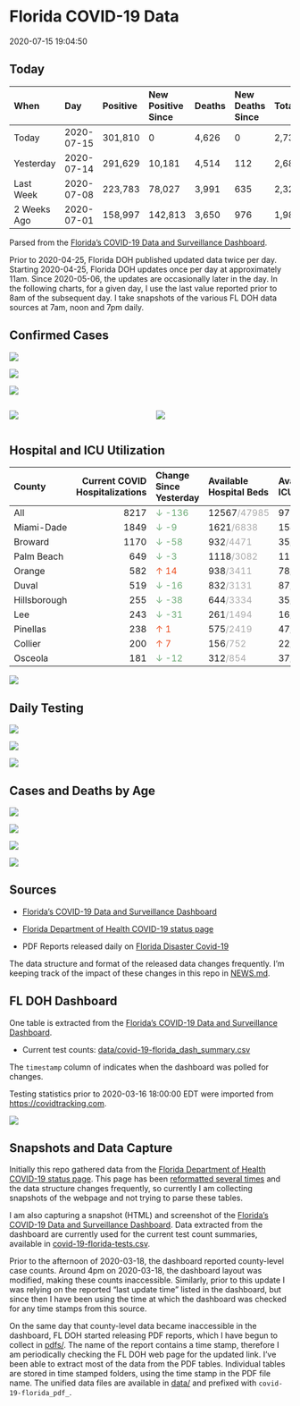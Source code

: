 Florida COVID-19 Data
================
2020-07-15 19:04:50

## Today

| When        | Day        | Positive | New Positive Since | Deaths | New Deaths Since | Total     |
| :---------- | :--------- | :------- | :----------------- | :----- | :--------------- | :-------- |
| Today       | 2020-07-15 | 301,810  | 0                  | 4,626  | 0                | 2,735,953 |
| Yesterday   | 2020-07-14 | 291,629  | 10,181             | 4,514  | 112              | 2,685,243 |
| Last Week   | 2020-07-08 | 223,783  | 78,027             | 3,991  | 635              | 2,320,207 |
| 2 Weeks Ago | 2020-07-01 | 158,997  | 142,813            | 3,650  | 976              | 1,980,354 |

Parsed from the [Florida’s COVID-19 Data and Surveillance
Dashboard](https://fdoh.maps.arcgis.com/apps/opsdashboard/index.html#/8d0de33f260d444c852a615dc7837c86).

Prior to 2020-04-25, Florida DOH published updated data twice per day.
Starting 2020-04-25, Florida DOH updates once per day at approximately
11am. Since 2020-05-06, the updates are occasionally later in the day.
In the following charts, for a given day, I use the last value reported
prior to 8am of the subsequent day. I take snapshots of the various FL
DOH data sources at 7am, noon and 7pm daily.

## Confirmed Cases

![](plots/covid-19-florida-daily-test-changes.png)

![](plots/covid-19-florida-deaths-by-day.png)

![](plots/covid-19-florida-county-top-6.png)

<div class="columns">

<div class="column is-full-mobile">

![](plots/covid-19-florida-testing.png)

</div>

<div class="column is-full-mobile">

![](plots/covid-19-florida-total-positive.png)

</div>

</div>

## Hospital and ICU Utilization

| County       | Current COVID Hospitalizations | Change Since Yesterday                     | Available Hospital Beds                      | Available ICU Beds                        |
| :----------- | -----------------------------: | :----------------------------------------- | :------------------------------------------- | :---------------------------------------- |
| All          |                           8217 | <span style="color: #6BAA75">↓ -136</span> | 12567<span style="color: #aaa">/47985</span> | 971<span style="color: #aaa">/5166</span> |
| Miami-Dade   |                           1849 | <span style="color: #6BAA75">↓ -9</span>   | 1621<span style="color: #aaa">/6838</span>   | 154<span style="color: #aaa">/839</span>  |
| Broward      |                           1170 | <span style="color: #6BAA75">↓ -58</span>  | 932<span style="color: #aaa">/4471</span>    | 35<span style="color: #aaa">/483</span>   |
| Palm Beach   |                            649 | <span style="color: #6BAA75">↓ -3</span>   | 1118<span style="color: #aaa">/3082</span>   | 115<span style="color: #aaa">/304</span>  |
| Orange       |                            582 | <span style="color: #EC4E20">↑ 14</span>   | 938<span style="color: #aaa">/3411</span>    | 78<span style="color: #aaa">/296</span>   |
| Duval        |                            519 | <span style="color: #6BAA75">↓ -16</span>  | 832<span style="color: #aaa">/3131</span>    | 87<span style="color: #aaa">/352</span>   |
| Hillsborough |                            255 | <span style="color: #6BAA75">↓ -38</span>  | 644<span style="color: #aaa">/3334</span>    | 35<span style="color: #aaa">/338</span>   |
| Lee          |                            243 | <span style="color: #6BAA75">↓ -31</span>  | 261<span style="color: #aaa">/1494</span>    | 16<span style="color: #aaa">/124</span>   |
| Pinellas     |                            238 | <span style="color: #EC4E20">↑ 1</span>    | 575<span style="color: #aaa">/2419</span>    | 47<span style="color: #aaa">/247</span>   |
| Collier      |                            200 | <span style="color: #EC4E20">↑ 7</span>    | 156<span style="color: #aaa">/752</span>     | 22<span style="color: #aaa">/58</span>    |
| Osceola      |                            181 | <span style="color: #6BAA75">↓ -12</span>  | 312<span style="color: #aaa">/854</span>     | 37<span style="color: #aaa">/91</span>    |

![](plots/covid-19-florida-icu-usage.png)

## Daily Testing

![](plots/covid-19-florida-tests-per-case.png)

<!-- ![](plots/covid-19-florida-change-new-cases.png) -->

![](plots/covid-19-florida-tests-percent-positive.png)

![](plots/covid-19-florida-test-and-case-growth.png)

## Cases and Deaths by Age

![](plots/covid-19-florida-weekly-events-by-age.png)

![](plots/covid-19-florida-age.png)

![](plots/covid-19-florida-age-deaths.png)

![](plots/covid-19-florida-age-sex.png)

## Sources

  - [Florida’s COVID-19 Data and Surveillance
    Dashboard](https://fdoh.maps.arcgis.com/apps/opsdashboard/index.html#/8d0de33f260d444c852a615dc7837c86)

  - [Florida Department of Health COVID-19 status
    page](http://www.floridahealth.gov/diseases-and-conditions/COVID-19/)

  - PDF Reports released daily on [Florida Disaster
    Covid-19](http://www.floridahealth.gov/diseases-and-conditions/COVID-19/)

The data structure and format of the released data changes frequently.
I’m keeping track of the impact of these changes in this repo in
[NEWS.md](NEWS.md).

## FL DOH Dashboard

One table is extracted from the [Florida’s COVID-19 Data and
Surveillance
Dashboard](https://fdoh.maps.arcgis.com/apps/opsdashboard/index.html#/8d0de33f260d444c852a615dc7837c86).

  - Current test counts:
    [data/covid-19-florida\_dash\_summary.csv](data/covid-19-florida_dash_summary.csv)

The `timestamp` column of indicates when the dashboard was polled for
changes.

Testing statistics prior to 2020-03-16 18:00:00 EDT were imported from
<https://covidtracking.com>.

![](screenshots/fodh_maps_arcgis_com__apps__opsdashboard.png)

## Snapshots and Data Capture

Initially this repo gathered data from the [Florida Department of Health
COVID-19 status
page](http://www.floridahealth.gov/diseases-and-conditions/COVID-19/).
This page has been [reformatted several
times](screenshots/floridahealth_gov__diseases-and-conditions__COVID-19.png)
and the data structure changes frequently, so currently I am collecting
snapshots of the webpage and not trying to parse these tables.

I am also capturing a snapshot (HTML) and screenshot of the [Florida’s
COVID-19 Data and Surveillance
Dashboard](https://fdoh.maps.arcgis.com/apps/opsdashboard/index.html#/8d0de33f260d444c852a615dc7837c86).
Data extracted from the dashboard are currently used for the current
test count summaries, available in
[covid-19-florida-tests.csv](covid-19-florida-tests.csv).

Prior to the afternoon of 2020-03-18, the dashboard reported
county-level case counts. Around 4pm on 2020-03-18, the dashboard layout
was modified, making these counts inaccessible. Similarly, prior to this
update I was relying on the reported “last update time” listed in the
dashboard, but since then I have been using the time at which the
dashboard was checked for any time stamps from this source.

On the same day that county-level data became inaccessible in the
dashboard, FL DOH started releasing PDF reports, which I have begun to
collect in [pdfs/](pdfs/). The name of the report contains a time stamp,
therefore I am periodically checking the FL DOH web page for the updated
link. I’ve been able to extract most of the data from the PDF tables.
Individual tables are stored in time stamped folders, using the time
stamp in the PDF file name. The unified data files are available in
[data/](data/) and prefixed with `covid-19-florida_pdf_`.
